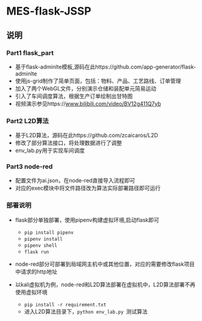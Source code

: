 # MES-flask-JSSP

## 说明
### Part1 flask_part
+ 基于flask-adminlte模板,源码在此https://github.com/app-generator/flask-adminlte
+ 使用js-grid制作了简单页面，包括：物料、产品、工艺路线、订单管理
+ 加入了两个WebGL文件，分别演示仓储和装配单元简易运动
+ 引入了车间调度算法，根据生产订单绘制出甘特图
+ 视频演示参见https://www.bilibili.com/video/BV12g411Q7yb

### Part2 L2D算法
+ 基于L2D算法，源码在此https://github.com/zcaicaros/L2D
+ 修改了部分算法接口，将处理数据进行了调整
+ env_lab.py用于实现车间调度


### Part3 node-red
+ 配置文件为ai.json，在node-red直接导入流程即可
+ 对应的exec模块中将文件路径改为算法实际部署路径即可运行


### 部署说明
+ flask部分单独部署，使用pipenv构建虚拟环境,启动flask即可
  + ```pip install pipenv```
  + ```pipenv install```
  + ```pipenv shell```
  + ```flask run```

+ node-red部分可部署到局域网主机中或其他位置，对应的需要修改flask项目中请求的http地址
+ 以kali虚拟机为例，node-red和L2D算法部署在虚拟机中，L2D算法部署不再使用虚拟环境
  + ```pip install -r requirement.txt  ```
  + 进入L2D算法目录下，```python env_lab.py ```测试算法




